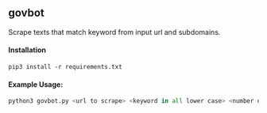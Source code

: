 ## govbot
Scrape texts that match keyword from input url and subdomains.

#### Installation

`pip3 install -r requirements.txt`

#### Example Usage:
```python
python3 govbot.py <url to scrape> <keyword in all lower case> <number of subdomains to query>
```
